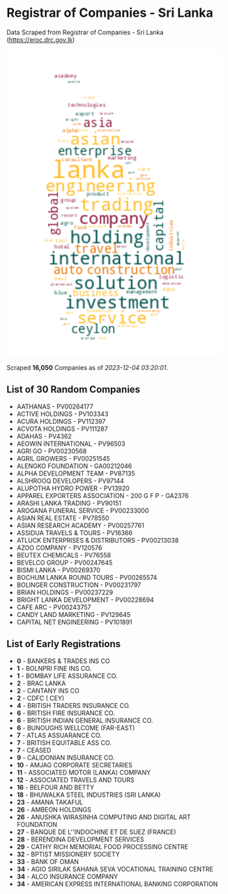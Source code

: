 # Registrar of Companies - Sri Lanka

Data Scraped from Registrar of Companies - Sri Lanka (https://eroc.drc.gov.lk)

![word-cloud](data/word_cloud.png)

Scraped **16,050** Companies as of *2023-12-04 03:20:01*.

## List of 30 Random Companies

* AATHANAS - PV00264177
* ACTIVE HOLDINGS - PV103343
* ACURA HOLDINGS - PV112397
* ACVOTA HOLDINGS - PV111287
* ADAHAS - PV4362
* AEOWIN INTERNATIONAL - PV96503
* AGRI GO - PV00230568
* AGRIL GROWERS - PV00251545
* ALENGKO FOUNDATION - GA00212046
* ALPHA DEVELOPMENT TEAM - PV87135
* ALSHROOQ DEVELOPERS - PV97144
* ALUPOTHA HYDRO POWER - PV13920
* APPAREL EXPORTERS ASSOCIATION - 200 G F P - GA2376
* ARASHI LANKA TRADING - PV90151
* AROGANA FUNERAL SERVICE - PV00233000
* ASIAN REAL ESTATE - PV78550
* ASIAN RESEARCH ACADEMY - PV00257761
* ASSIDUA TRAVELS & TOURS - PV16366
* ATLUCK ENTERPRISES & DISTRIBUTORS - PV00213038
* AZOO COMPANY - PV120576
* BEUTEX CHEMICALS - PV76558
* BEVELCO GROUP - PV00247645
* BISMI LANKA - PV00269370
* BOCHUM LANKA ROUND TOURS - PV00265574
* BOLINGER CONSTRUCTION - PV00231797
* BRIAN HOLDINGS - PV00237229
* BRIGHT LANKA DEVELOPMENT - PV00228694
* CAFE ARC - PV00243757
* CANDY LAND MARKETING - PV129645
* CAPITAL NET ENGINEERING - PV101891

## List of Early Registrations

* **0** - BANKERS & TRADES INS CO 
* **1** - BOLNPRI FINE INS CO. 
* **1** - BOMBAY LIFE ASSURANCE CO. 
* **2** - BRAC LANKA 
* **2** - CANTANY INS CO 
* **2** - CDFC ( CEY) 
* **4** - BRITISH TRADERS INSURANCE CO. 
* **6** - BRITISH FIRE INSURANCE CO. 
* **6** - BRITISH INDIAN GENERAL INSURANCE CO. 
* **6** - BUNOUGHS WELLCOME (FAR-EAST) 
* **7** - ATLAS ASSUARANCE CO. 
* **7** - BRITISH EQUITABLE ASS CO. 
* **7** - CEASED 
* **9** - CALIDONIAN INSURANCE CO. 
* **10** - AMJAG CORPORATE SECRETARIES 
* **11** - ASSOCIATED MOTOR (LANKA) COMPANY 
* **12** - ASSOCIATED TRAVELS AND TOURS 
* **16** - BELFOUR AND BETTY 
* **18** - BHUWALKA STEEL INDUSTRIES (SRI LANKA) 
* **23** - AMANA TAKAFUL 
* **26** - AMBEON HOLDINGS 
* **26** - ANUSHKA WIRASINHA COMPUTING AND DIGITAL ART FOUNDATION 
* **27** - BANQUE DE L''INDOCHINE ET DE SUEZ (FRANCE) 
* **28** - BERENDINA DEVELOPMENT SERVICES 
* **29** - CATHY RICH MEMORIAL FOOD PROCESSING CENTRE 
* **32** - BPTIST MISSIONERY SOCIETY 
* **33** - BANK OF OMAN 
* **34** - AGIO SIRILAK SAHANA SEVA VOCATIONAL TRAINING CENTRE 
* **34** - ALCO INSURANCE COMPANY 
* **34** - AMERICAN EXPRESS INTERNATIONAL BANKING CORPORATION 